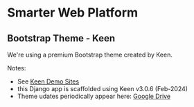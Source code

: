# Smarter Web Platform

## Bootstrap Theme - Keen

We're using a premium Bootstrap theme created by Keen.

Notes:

- See [Keen Demo Sites](https://keenthemes.com/keen/)
- this Django app is scaffolded using Keen v3.0.6 (Feb-2024)
- Theme udates periodically appear here: [Google Drive](https://drive.google.com/drive/folders/1bnS6ocQOeAj7rQuogpRgBNsvNFcC2UE7?usp=sharing)
